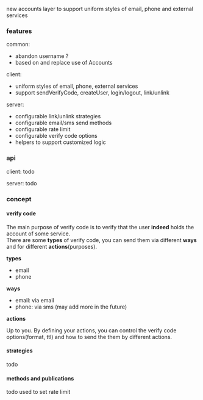 new accounts layer to support uniform styles of email, phone and external services

### features ###

common:

- abandon username ?
- based on and replace use of Accounts

client:

- uniform styles of email, phone, external services
- support sendVerifyCode, createUser, login/logout, link/unlink 

server:

- configurable link/unlink strategies
- configurable email/sms send methods
- configurable rate limit
- configurable verify code options
- helpers to support customized logic

### api ###

client: todo

server: todo

### concept ###

#### verify code #### 

The main purpose of verify code is to verify that the user **indeed** holds the account of some service.  
There are some **types** of verify code, you can send them via different **ways** and for different **actions**(purposes).

**types**

- email
- phone

**ways**

- email: via email
- phone: via sms (may add more in the future)

**actions**

Up to you. By defining your actions, you can control the verify code options(format, ttl) and how to send the them by 
different actions.

#### strategies ####  
todo

#### methods and publications ####
todo
used to set rate limit